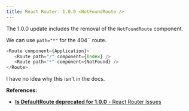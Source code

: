 ```yaml
---
title: React Router: 1.0.0 <NotFoundRoute />
---
```


The 1.0.0 update includes the removal of the `NotFoundRoute` component.

We can use `path="*"` for the 404`` route.

```js
<Route component={Application}>
   <Route path="/" component={Index} />
   <Route path="*" component={NotFound} />
</Route>
```

I have no idea why this isn't in the docs.

**References:**
- [**Is DefaultRoute deprecated for 1.0.0** - React Router Issues](https://github.com/rackt/react-router/issues/1414#issuecomment-116041102)
